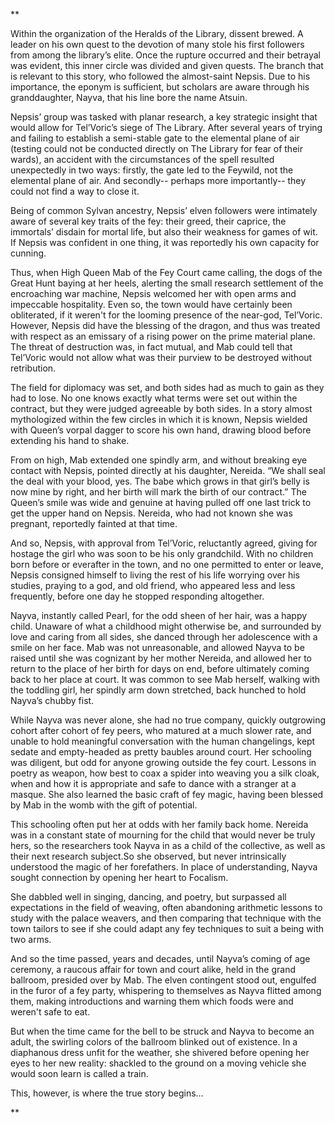**

Within the organization of the Heralds of the Library, dissent brewed. A leader on his own quest to the devotion of many stole his first followers from among the library’s elite. Once the rupture occurred and their betrayal was evident, this inner circle was divided and given quests. The branch that is relevant to this story, who followed the almost-saint Nepsis. Due to his importance, the eponym is sufficient, but scholars are aware through his granddaughter, Nayva, that his line bore the name Atsuin.

Nepsis’ group was tasked with planar research, a key strategic insight that would allow for Tel’Voric’s siege of The Library. After several years of trying and failing to establish a semi-stable gate to the elemental plane of air (testing could not be conducted directly on The Library for fear of their wards), an accident with the circumstances of the spell resulted unexpectedly in two ways: firstly, the gate led to the Feywild, not the elemental plane of air. And secondly-- perhaps more importantly-- they could not find a way to close it.

Being of common Sylvan ancestry, Nepsis’ elven followers were intimately aware of several key traits of the fey: their greed, their caprice, the immortals’ disdain for mortal life, but also their weakness for games of wit. If Nepsis was confident in one thing, it was reportedly his own capacity for cunning.

Thus, when High Queen Mab of the Fey Court came calling, the dogs of the Great Hunt baying at her heels, alerting the small research settlement of the encroaching war machine, Nepsis welcomed her with open arms and impeccable hospitality. Even so, the town would have certainly been obliterated, if it weren't for the looming presence of the near-god, Tel’Voric. However, Nepsis did have the blessing of the dragon, and thus was treated with respect as an emissary of a rising power on the prime material plane. The threat of destruction was, in fact mutual, and Mab could tell that Tel’Voric would not allow what was their purview to be destroyed without retribution.

The field for diplomacy was set, and both sides had as much to gain as they had to lose. No one knows exactly what terms were set out within the contract, but they were judged agreeable by both sides. In a story almost mythologized within the few circles in which it is known, Nepsis wielded with Queen’s vorpal dagger to score his own hand, drawing blood before extending his hand to shake.

From on high, Mab extended one spindly arm, and without breaking eye contact with Nepsis, pointed directly at his daughter, Nereida. “We shall seal the deal with your blood, yes. The babe which grows in that girl’s belly is now mine by right, and her birth will mark the birth of our contract.” The Queen’s smile was wide and genuine at having pulled off one last trick to get the upper hand on Nepsis. Nereida, who had not known she was pregnant, reportedly fainted at that time.

And so, Nepsis, with approval from Tel’Voric, reluctantly agreed, giving for hostage the girl who was soon to be his only grandchild. With no children born before or everafter in the town, and no one permitted to enter or leave, Nepsis consigned himself to living the rest of his life worrying over his studies, praying to a god, and old friend, who appeared less and less frequently, before one day he stopped responding altogether.

Nayva, instantly called Pearl, for the odd sheen of her hair, was a happy child. Unaware of what a childhood might otherwise be, and surrounded by love and caring from all sides, she danced through her adolescence with a smile on her face. Mab was not unreasonable, and allowed Nayva to be raised until she was cognizant by her mother Nereida, and allowed her to return to the place of her birth for days on end, before ultimately coming back to her place at court. It was common to see Mab herself, walking with the toddling girl, her spindly arm down stretched, back hunched to hold Nayva’s chubby fist.

While Nayva was never alone, she had no true company, quickly outgrowing cohort after cohort of fey peers, who matured at a much slower rate, and unable to hold meaningful conversation with the human changelings, kept sedate and empty-headed as pretty baubles around court. Her schooling was diligent, but odd for anyone growing outside the fey court. Lessons in poetry as weapon, how best to coax a spider into weaving you a silk cloak, when and how it is appropriate and safe to dance with a stranger at a masque. She also learned the basic craft of fey magic, having been blessed by Mab in the womb with the gift of potential.

This schooling often put her at odds with her family back home. Nereida was in a constant state of mourning for the child that would never be truly hers, so the researchers took Nayva in as a child of the collective, as well as their next research subject.So she observed, but never intrinsically understood the magic of her forefathers. In place of understanding, Nayva sought connection by opening her heart to Focalism.

She dabbled well in singing, dancing, and poetry, but surpassed all expectations in the field of weaving, often abandoning arithmetic lessons to study with the palace weavers, and then comparing that technique with the town tailors to see if she could adapt any fey techniques to suit a being with two arms.

And so the time passed, years and decades, until Nayva’s coming of age ceremony, a raucous affair for town and court alike, held in the grand ballroom, presided over by Mab. The elven contingent stood out, engulfed in the furor of a fey party, whispering to themselves as Nayva flitted among them, making introductions and warning them which foods were and weren't safe to eat.

But when the time came for the bell to be struck and Nayva to become an adult, the swirling colors of the ballroom blinked out of existence. In a diaphanous dress unfit for the weather, she shivered before opening her eyes to her new reality: shackled to the ground on a moving vehicle she would soon learn is called a train.

This, however, is where the true story begins…

**